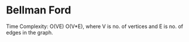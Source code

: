 # Bellman Ford
Time Complexity: O(VE)
O(V*E), where V is no. of vertices and E is no. of edges in the graph.